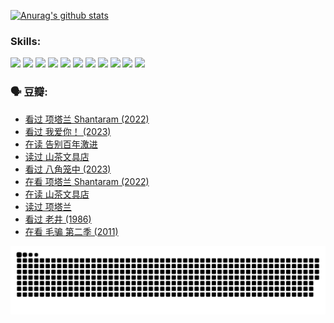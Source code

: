 
[![Anurag's github stats](https://github-readme-stats.vercel.app/api?username=w940853815)](https://github.com/anuraghazra/github-readme-stats)

### Skills:

<code><img height="32" src="https://cdn.jsdelivr.net/npm/simple-icons@v5/icons/python.svg"></code>
<code><img height="32" src="https://cdn.jsdelivr.net/npm/simple-icons@v5/icons/javascript.svg"></code>
<code><img height="32" src="https://cdn.jsdelivr.net/npm/simple-icons@v5/icons/django.svg"></code>
<code><img height="32" src="https://cdn.jsdelivr.net/npm/simple-icons@v5/icons/flask.svg"></code>
<code><img height="32" src="https://cdn.jsdelivr.net/npm/simple-icons@v5/icons/vuetify.svg"></code>
<code><img height="32" src="https://cdn.jsdelivr.net/npm/simple-icons@v5/icons/git.svg"></code>
<code><img height="32" src="https://cdn.jsdelivr.net/npm/simple-icons@v5/icons/docker.svg"></code>
<code><img height="32" src="https://cdn.jsdelivr.net/npm/simple-icons@v5/icons/postgresql.svg"></code>
<code><img height="32" src="https://cdn.jsdelivr.net/npm/simple-icons@v5/icons/elasticsearch.svg"></code>
<code><img height="32" src="https://cdn.jsdelivr.net/npm/simple-icons@v5/icons/macos.svg"></code>
<code><img height="32" src="https://cdn.jsdelivr.net/npm/simple-icons@v5/icons/linux.svg"></code>

### 🗣 豆瓣:

<!-- DOUBAN-ACTIVITIES:START -->
- [看过 项塔兰 Shantaram‎ (2022)](https://www.douban.com/people/136069238/status/4387849946/?_i=96127074)
- [看过 我爱你！‎ (2023)](https://www.douban.com/people/136069238/status/4385556252/?_i=96127074)
- [在读 告别百年激进](https://www.douban.com/people/136069238/status/4374953075/?_i=96127074)
- [读过 山茶文具店](https://www.douban.com/people/136069238/status/4374952154/?_i=96127074)
- [看过 八角笼中‎ (2023)](https://www.douban.com/people/136069238/status/4367541707/?_i=96127075)
- [在看 项塔兰 Shantaram‎ (2022)](https://www.douban.com/people/136069238/status/4365497032/?_i=96127075)
- [在读 山茶文具店](https://www.douban.com/people/136069238/status/4364620725/?_i=96127075)
- [读过 项塔兰](https://www.douban.com/people/136069238/status/4364620288/?_i=96127075)
- [看过 老井‎ (1986)](https://www.douban.com/people/136069238/status/4362366672/?_i=96127075)
- [在看 毛骗 第二季‎ (2011)](https://www.douban.com/people/136069238/status/4355752869/?_i=96127075)
<!-- DOUBAN-ACTIVITIES:END -->


![Snake animation](https://raw.githubusercontent.com/w940853815/w940853815/output/github-contribution-grid-snake.svg)

<!--
**w940853815/w940853815** is a ✨ _special_ ✨ repository because its `README.md` (this file) appears on your GitHub profile.

Here are some ideas to get you started:

- 🔭 I’m currently working on ...
- 🌱 I’m currently learning ...
- 👯 I’m looking to collaborate on ...
- 🤔 I’m looking for help with ...
- 💬 Ask me about ...
- 📫 How to reach me: ...
- 😄 Pronouns: ...
- ⚡ Fun fact: ...
-->
